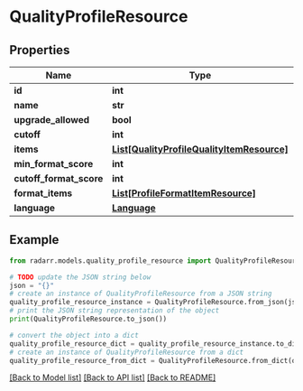 # QualityProfileResource


## Properties

Name | Type | Description | Notes
------------ | ------------- | ------------- | -------------
**id** | **int** |  | [optional] 
**name** | **str** |  | [optional] 
**upgrade_allowed** | **bool** |  | [optional] 
**cutoff** | **int** |  | [optional] 
**items** | [**List[QualityProfileQualityItemResource]**](QualityProfileQualityItemResource.md) |  | [optional] 
**min_format_score** | **int** |  | [optional] 
**cutoff_format_score** | **int** |  | [optional] 
**format_items** | [**List[ProfileFormatItemResource]**](ProfileFormatItemResource.md) |  | [optional] 
**language** | [**Language**](Language.md) |  | [optional] 

## Example

```python
from radarr.models.quality_profile_resource import QualityProfileResource

# TODO update the JSON string below
json = "{}"
# create an instance of QualityProfileResource from a JSON string
quality_profile_resource_instance = QualityProfileResource.from_json(json)
# print the JSON string representation of the object
print(QualityProfileResource.to_json())

# convert the object into a dict
quality_profile_resource_dict = quality_profile_resource_instance.to_dict()
# create an instance of QualityProfileResource from a dict
quality_profile_resource_from_dict = QualityProfileResource.from_dict(quality_profile_resource_dict)
```
[[Back to Model list]](../README.md#documentation-for-models) [[Back to API list]](../README.md#documentation-for-api-endpoints) [[Back to README]](../README.md)


